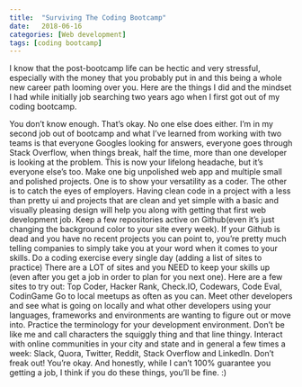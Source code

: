 ```yaml
---
title:  "Surviving The Coding Bootcamp"
date:   2018-06-16
categories: [Web development]
tags: [coding bootcamp]
---
```

I know that the post-bootcamp life can be hectic and very stressful, especially with the money that you probably put in and this being a whole new career path looming over you. Here are the things I did and the mindset I had while initially job searching two years ago when I first got out of my coding bootcamp.

You don’t know enough. That’s okay. No one else does either. I’m in my second job out of bootcamp and what I’ve learned from working with two teams is that everyone Googles looking for answers, everyone goes through Stack Overflow, when things break, half the time, more than one developer is looking at the problem. This is now your lifelong headache, but it’s everyone else’s too. Make one big unpolished web app and multiple small and polished projects. One is to show your versatility as a coder. The other is to catch the eyes of employers. Having clean code in a project with a less than pretty ui and projects that are clean and yet simple with a basic and visually pleasing design will help you along with getting that first web development job. Keep a few repositories active on Github(even it’s just changing the background color to your site every week). If your Github is dead and you have no recent projects you can point to, you’re pretty much telling companies to simply take you at your word when it comes to your skills. Do a coding exercise every single day (adding a list of sites to practice) There are a LOT of sites and you NEED to keep your skills up (even after you get a job in order to plan for you next one). Here are a few sites to try out: Top Coder, Hacker Rank, Check.IO, Codewars, Code Eval, CodinGame Go to local meetups as often as you can. Meet other developers and see what is going on locally and what other developers using your languages, frameworks and environments are wanting to figure out or move into. Practice the terminology for your development environment. Don’t be like me and call characters the squiggly thing and that line thingy. Interact with online communities in your city and state and in general a few times a week: Slack, Quora, Twitter, Reddit, Stack Overflow and LinkedIn. Don’t freak out! You’re okay. And honestly, while I can’t 100% guarantee you getting a job, I think if you do these things, you’ll be fine. :)
